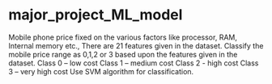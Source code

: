 # major_project_ML_model

Mobile phone price fixed on the various factors like processor, RAM, 
Internal memory etc., There are 21 features given in the dataset. 
Classify the mobile price range as 0,1,2 or 3 based upon the features 
given in the dataset. 
Class 0 – low cost 
Class 1 – medium cost 
Class 2 - high cost 
Class 3 – very high cost 
Use SVM algorithm for classification. 
